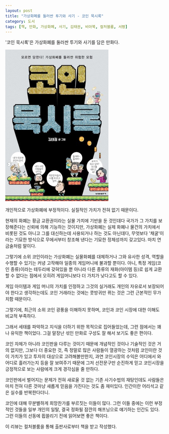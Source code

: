 ```yaml
---
layout: post
title: "가상화폐를 둘러싼 투기와 사기 - 코인 묵시록"
category: 도서
tags: [책, 만화, 가상화폐, 사기, 김태권, 비아북, 컬처블룸, 서평]
---
```


'코인 묵시록'은
가상화폐를 둘러싼 투기와 사기를 담은 만화다.

![표지](/images/book/coin-apocalypse-comic-book-h480.jpg)

개인적으로 가상화폐에 부정적이다.
실질적인 가치가 전혀 없기 때문이다.

현재의 화폐는 황금 교환권이라는 실물 가치에 기반을 둔 것인데다
국가가 그 가치를 보장해준다는 신뢰에 의해 기능하는 것이지만,
가상화폐는 실제 화폐나 물건의 가치에서 비롯된 것도 아니고
그를 대신하는데 사용되거나 하는 것도 아닌데다,
무엇보다 '채굴'이라는 기묘한 방식으로 무에서부터 창조해 낸다는 기묘한 정체성까지 갖고있다.
마치 연금술처럼 말이다.

그렇기에 소위 코인이라는 가상화폐는
실물화폐를 대체하거나 그와 유사한 성격, 역할을 수행할 수 있기는 커녕
고작해야 일종의 게임머니에 불과할 뿐이다.
아니, 특정 게임(코인 종류)이라는 테두리에 갖혀있을 뿐 아니라
다른 종류의 재화(아이템 등)로 쉽게 교환할 수 없다는 점에서
오히려 게임머니보다 더 가치가 낮다고도 할 수 있다.

게임 아이템과 게임 머니의 가치를 인정하고
그것의 실거래도 개인의 자유로서 보장되어야 한다고 생각하는데도
코인 거래라는 것에는 콧방귀만 뀌는 것은
그런 근본적인 무가치함 때문이다.

그렇기에, 최근의 소위 코인 광풍을 이해하지 못하며,
코인과 코인 시장에 대한 이해도 비교적 부족하다.

그래서 세태를 파악하고 지식을 더하기 위한 목적으로 집어들었는데,
그런 점에서는 꽤나 유익한 책이었다.
그걸 말장난 섞인 만화로 구성도 잘 해서 보기도 좋은 편이다.

코인 자체가 아니라 코인판을 다루는 것이기 때문에
개념적인 것이나 기술적인 것은 거의 없지만,
그보다 더 중요한 것,
즉 정말로 많은 사람들이 열광하는 것처럼 코인이란 것이 가치가 있고 투자의 대상으로 고려해볼만한지,
과연 코인시장의 수익은 어디에서 와 어디로 흘러가는지 등을 잘 보여주기 때문에
그저 선전문구만 순진하게 믿고 코인시장을 긍정적으로 보는 사람에게
크게 경각심을 줄 만하다.

코인판에서 벌어지는 문제가 전혀 새로울 것 없는 기존 사기수법의 재탕인데도
사람들은 마치 전혀 다른 것마냥 새롭게 믿음을 가진다는 것도 좀 재미있다.
인간이란 어리석고 같은 실수를 반복한다더니.

코인에 대해 무분별하게 희망찬가를 부르짓는 이들이 많다.
그런 이들 중에는 이런 부정적인 것들을 일부 개인의 일탈, 결국 정화될 잠깐의 해프닝으로 얘기하는 인간도 있다.
그런 이들의 선동에 휩쓸리기 전에 읽어보면 좋은 책이다.



<div class="im im-info">
이 리뷰는 컬처블룸을 통해 출판사로부터 책을 받고 작성했다.
</div>
